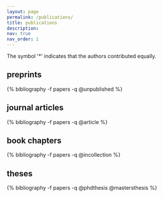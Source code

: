 ```yaml
---
layout: page
permalink: /publications/
title: publications
description: 
nav: true
nav_order: 1
---
```

<!-- _pages/publications.md -->

The symbol '\*' indicates that the authors contributed equally.  

## preprints

<div class="publications">
{% bibliography -f papers -q @unpublished %}
</div>

## journal articles

<div class="publications">
{% bibliography -f papers -q @article %}
</div>

## book chapters

<div class="publications">
{% bibliography -f papers -q @incollection %}
</div>

## theses

<div class="publications">
{% bibliography -f papers -q @phdthesis @mastersthesis %}
</div>

